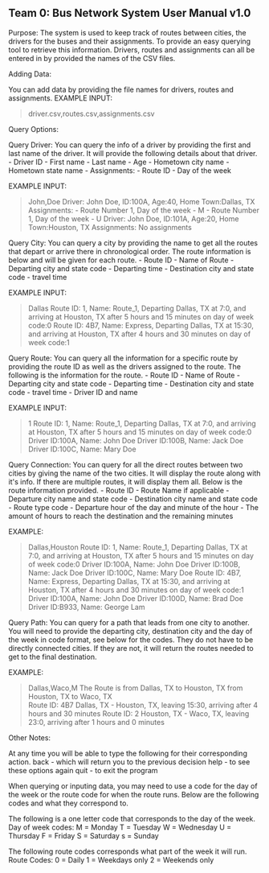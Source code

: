 Team 0: Bus Network System
User Manual
v1.0
---------------------------------

Purpose:
The system is used to keep track of routes between cities, the drivers for the buses and their assignments. To provide an easy querying tool to retrieve this information. Drivers, routes and assignments can all be entered in by provided the names of the CSV files.


Adding Data:

You can add data by providing the file names for drivers, routes and assignments.
EXAMPLE INPUT:
>driver.csv,routes.csv,assignments.csv


Query Options:

Query Driver:
You can query the info of a driver by providing the first and last name of the driver. It will provide the following details about that driver. 
    - Driver ID
    - First name
    - Last name
    - Age
    - Hometown city name
    - Hometown state name
    - Assignments:
        - Route ID
        - Day of the week

EXAMPLE INPUT:
>John,Doe
    Driver: John Doe, ID:100A, Age:40, Home Town:Dallas, TX
        Assignments:
        - Route Number 1, Day of the week - M
        - Route Number 1, Day of the week - U
    Driver: John Doe, ID:101A, Age:20, Home Town:Houston, TX
        Assignments:
        No assignments

Query City:
You can query a city by providing the name to get all the routes that depart or arrive there in chronological order. The route information is below and will be given for each route.
    - Route ID
    - Name of Route
    - Departing city and state code
    - Departing time
    - Destination city and state code
    - travel time

EXAMPLE INPUT:
>Dallas
Route ID: 1, Name: Route_1, Departing Dallas, TX at 7:0, and arriving at Houston, TX after 5 hours and 15 minutes on day of week code:0
Route ID: 4B7, Name: Express, Departing Dallas, TX at 15:30, and arriving at Houston, TX after 4 hours and 30 minutes on day of week code:1

Query Route:
You can query all the information for a specific route by providing the route ID as well as the drivers assigned to the route. The following is the information for the route.
    - Route ID
    - Name of Route
    - Departing city and state code
    - Departing time
    - Destination city and state code
    - travel time
    - Driver ID and name

EXAMPLE INPUT:
>1
Route ID: 1, Name: Route_1, Departing Dallas, TX at 7:0, and arriving at Houston, TX after 5 hours and 15 minutes on day of week code:0
	Driver ID:100A, Name: John Doe
	Driver ID:100B, Name: Jack Doe
	Driver ID:100C, Name: Mary Doe

Query Connection:
You can query for all the direct routes between two cities by giving the name of the two cities. It will display the route along with it's info. If there are multiple routes, it will display them all. Below is the route information provided.
    - Route ID
    - Route Name if applicable
    - Departure city name and state code
    - Destination city name and state code
    - Route type code
    - Departure hour of the day and minute of the hour
    - The amount of hours to reach the destination and the remaining minutes

EXAMPLE:
>Dallas,Houston
Route ID: 1, Name: Route_1, Departing Dallas, TX at 7:0, and arriving at Houston, TX after 5 hours and 15 minutes on day of week code:0
	Driver ID:100A, Name: John Doe
	Driver ID:100B, Name: Jack Doe
	Driver ID:100C, Name: Mary Doe
Route ID: 4B7, Name: Express, Departing Dallas, TX at 15:30, and arriving at Houston, TX after 4 hours and 30 minutes on day of week code:1
	Driver ID:100A, Name: John Doe
	Driver ID:100D, Name: Brad Doe
	Driver ID:B933, Name: George Lam

Query Path:
You can query for a path that leads from one city to another. You will need to provide the departing city, destination city and the day of the week in code format, see below for the codes. They do not have to be directly connected cities. If they are not, it will return the routes needed to get to the final destination.

EXAMPLE:
>Dallas,Waco,M
The Route is from Dallas, TX to Houston, TX from Houston, TX to Waco, TX  
	Route ID: 4B7 Dallas, TX - Houston, TX, leaving 15:30, arriving after 4 hours and 30 minutes
	Route ID: 2 Houston, TX - Waco, TX, leaving 23:0, arriving after 1 hours and 0 minutes



Other Notes:

At any time you will be able to type the following for their corresponding action.
back - which will return you to the previous decision
help - to see these options again
quit - to exit the program

When querying or inputing data, you may need to use a code for the day of the week or the route code for when the route runs. Below are the following codes and what they correspond to.

The following is a one letter code that corresponds to the day of the week.
Day of week codes:
    M = Monday
    T = Tuesday
    W = Wednesday
    U = Thursday
    F = Friday
    S = Saturday
    s = Sunday

The following route codes corresponds what part of the week it will run.
Route Codes:
    0 = Daily
    1 = Weekdays only
    2 = Weekends only